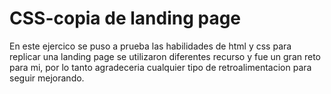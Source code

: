 # CSS-copia de landing page

En este ejercico se puso a prueba las habilidades de html y css para replicar una landing page 
se utilizaron diferentes recurso y fue un gran reto para mi, por lo tanto agradeceria cualquier
tipo de retroalimentacion para seguir mejorando.
